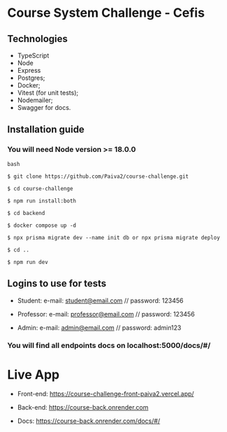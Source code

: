 # Course System Challenge - Cefis

## Technologies

- TypeScript
- Node
- Express
- Postgres;
- Docker;
- Vitest (for unit tests);
- Nodemailer;
- Swagger for docs.

## Installation guide

### You will need Node version >= 18.0.0

```
bash

$ git clone https://github.com/Paiva2/course-challenge.git

$ cd course-challenge

$ npm run install:both

$ cd backend

$ docker compose up -d

$ npx prisma migrate dev --name init db or npx prisma migrate deploy

$ cd ..

$ npm run dev

```

## Logins to use for tests

- Student: e-mail: student@email.com // password: 123456

- Professor: e-mail: professor@email.com // password: 123456

- Admin: e-mail: admin@email.com // password: admin123

### You will find all endpoints docs on localhost:5000/docs/#/

# Live App

- Front-end: https://course-challenge-front-paiva2.vercel.app/

- Back-end: https://course-back.onrender.com

- Docs: https://course-back.onrender.com/docs/#/
